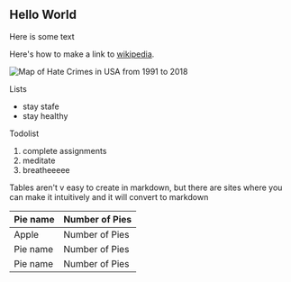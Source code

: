 ## Hello World

Here is some text

Here's how to make a link to [wikipedia](https://wikipedia.org/).

![Map of Hate Crimes in USA from 1991 to 2018](https://docs.google.com/spreadsheets/d/e/2PACX-1vSC5TkFtrDr422RMRpeooIlaMU8y4asQLcTjnpd_Nnrbd8OVVTtr2Fw4JZFKWZpb6gHCukNMTBtNY7b/pubchart?oid=435078387&format=image)

Lists
* stay stafe
* stay healthy

Todolist
1. complete assignments
2. meditate
3. breatheeeee

Tables aren't v easy to create in markdown, but there are sites where you can make it intuitively and it will convert to markdown

| Pie name | Number of Pies |
|----------|----------------|
| Apple  | Number of Pies |
| Pie name | Number of Pies |
| Pie name | Number of Pies |
